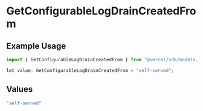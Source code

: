 # GetConfigurableLogDrainCreatedFrom

## Example Usage

```typescript
import { GetConfigurableLogDrainCreatedFrom } from "@vercel/sdk/models/operations/getconfigurablelogdrain.js";

let value: GetConfigurableLogDrainCreatedFrom = "self-served";
```

## Values

```typescript
"self-served"
```